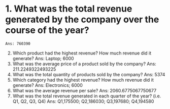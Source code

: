 # 1. What was the total revenue generated by the company over the course of the year?
	Ans: 760390
2. Which product had the highest revenue? How much revenue did it generate?
	Ans: Laptop; 6000
3. What was the average price of a product sold by the company?
	Ans: 211.2249322493225
4. What was the total quantity of products sold by the company?
	Ans: 5374
5. Which category had the highest revenue? How much revenue did it generate?
	Ans: Electronics; 6000
6. What was the average revenue per sale?
	Ans: 2060.6775067750677
7. What was the total revenue generated in each quarter of the year? (i.e. Q1, Q2, Q3, Q4)
	Ans: Q1,175500; Q2,186030; Q3,197680; Q4,194580 
